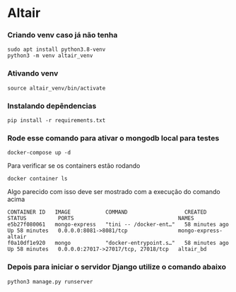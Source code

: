 # Altair

### Criando venv caso já não tenha
```
sudo apt install python3.8-venv
python3 -m venv altair_venv
```
### Ativando venv
```
source altair_venv/bin/activate
```

### Instalando depêndencias
```
pip install -r requirements.txt
```

### Rode esse comando para ativar o mongodb local para testes
```
docker-compose up -d
```
Para verificar se os containers estão rodando

```
docker container ls
```

Algo parecido com isso deve ser mostrado com a execução do comando acima

    CONTAINER ID   IMAGE           COMMAND                  CREATED          STATUS          PORTS                                 NAMES
    e5b27f080061   mongo-express   "tini -- /docker-ent…"   58 minutes ago   Up 58 minutes   0.0.0.0:8081->8081/tcp                mongo-express-altair
    f0a10df1e920   mongo           "docker-entrypoint.s…"   58 minutes ago   Up 58 minutes   0.0.0.0:27017->27017/tcp, 27018/tcp   altair_bd

### Depois para iniciar o servidor Django utilize o comando abaixo
```
python3 manage.py runserver
```
